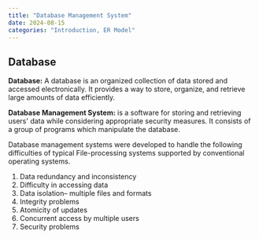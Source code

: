 ```yaml
---
title: "Database Management System"
date: 2024-08-15
categories: "Introduction, ER Model"
---
```


## Database

**Database:**  A database is an organized collection of data stored
               and accessed electronically. It provides a way to
               store, organize, and retrieve large amounts of data
               efficiently.

**Database Management System:** is a software for storing and retrieving users' data while
 considering appropriate security measures. It consists of a group of programs which manipulate
 the database. 

 Database management systems were developed to handle the following difficulties of
 typical File-processing systems supported by conventional operating systems.
 1. Data redundancy and inconsistency
 2. Difficulty in accessing data
 3. Data isolation– multiple files and formats
 4. Integrity problems
 5. Atomicity of updates
 6. Concurrent access by multiple users
 7. Security problems